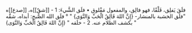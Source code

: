 ‌فلَقَ يَفلِق، فَلْقًا، فهو فالِق، والمفعول مَفْلوق
• ‌فلَق الشَّيءَ:
1 - [[شقّ]]ه، [[صدع]]ه "‌فلَق الخشبة بالمنشار- {إِنَّ اللهَ فَالِقُ الْحَبِّ وَالنَّوَى} " ° ‌فلَق الله الصُّبح: أبداه، شقَّه بكشف الظلام عنه.
2 - خلَقه " {إِنَّ اللهَ فَالِقُ الْحَبِّ وَالنَّوَى} "